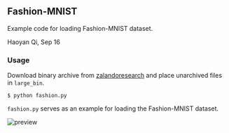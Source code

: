 ## Fashion-MNIST
Example code for loading Fashion-MNIST dataset.

Haoyan Qi, Sep 16

### Usage

Download binary archive from [zalandoresearch](https://github.com/zalandoresearch/fashion-mnist) and place unarchived files in `large_bin`.

```
$ python fashion.py 
```

`fashion.py` serves as an example for loading the Fashion-MNIST dataset.

![preview](nope)

